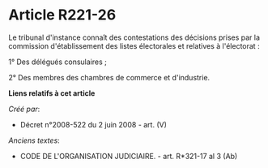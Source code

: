 # Article R221-26

Le tribunal d'instance connaît des contestations des décisions prises par la commission d'établissement des listes
électorales et relatives à l'électorat :

1° Des délégués consulaires ;

2° Des membres des chambres de commerce et d'industrie.

**Liens relatifs à cet article**

_Créé par_:

  - Décret n°2008-522 du 2 juin 2008 - art. (V)

_Anciens textes_:

  - CODE DE L'ORGANISATION JUDICIAIRE. - art. R*321-17 al 3 (Ab)
